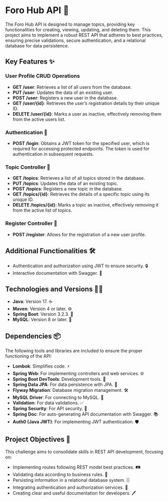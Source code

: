 <h1>Foro Hub API 🚀</h1>
<p>The Foro Hub API is designed to manage topics, providing key functionalities for creating, viewing, updating, and deleting them. This project aims to implement a robust REST API that adheres to best practices, ensuring precise validations, secure authentication, and a relational database for data persistence.</p>

<h2>Key Features ✨</h2>

### User Profile CRUD Operations 

- **GET /user**: Retrieves a list of all users from the database.
- **PUT /user**: Updates the data of an existing user.
- **POST /user**: Registers a new user in the database.
- **GET /user/{id}**: Retrieves the user’s registration details by their unique ID.
- **DELETE /user/{id}**: Marks a user as inactive, effectively removing them from the active users list.

### Authentication 🔐

- **POST /login**: Obtains a JWT token for the specified user, which is required for accessing protected endpoints. The token is used for authentication in subsequent requests.

### Topic Controller 📝

- **GET /topics**: Retrieves a list of all topics stored in the database.
- **PUT /topics**: Updates the data of an existing topic.
- **POST /topics**: Registers a new topic in the database.
- **GET /topics/{id}**: Retrieves the details of a specific topic using its unique ID.
- **DELETE /topics/{id}**: Marks a topic as inactive, effectively removing it from the active list of topics.

### Register Controller 📝

- **POST /register**: Allows for the registration of a new user profile.


<h2>Additional Functionalities 🛠️</h2>
<ul>
  <li>Authentication and authorization using JWT to ensure security. 🔒</li>
  <li>Interactive documentation with Swagger. 📑</li>
</ul>

<h2>Technologies and Versions 🧑‍💻</h2>
<ul>
  <li><strong>Java</strong>: Version 17. ☕</li>
  <li><strong>Maven</strong>: Version 4 or later. ⚙️</li>
  <li><strong>Spring Boot</strong>: Version 3.2.3. 🌱</li>
  <li><strong>MySQL</strong>: Version 8 or later. 🐬</li>
</ul>

<h2>Dependencies 📦</h2>
<p>The following tools and libraries are included to ensure the proper functioning of the API:</p>
<ul>
  <li><strong>Lombok</strong>: Simplifies code. ⚡</li>
  <li><strong>Spring Web</strong>: For implementing controllers and web services. 🌐</li>
  <li><strong>Spring Boot DevTools</strong>: Development tools. 🔧</li>
  <li><strong>Spring Data JPA</strong>: For data persistence with JPA. 💾</li>
  <li><strong>Flyway Migration</strong>: Database migration management. 🛠️</li>
  <li><strong>MySQL Driver</strong>: For connecting to MySQL. 🔌</li>
  <li><strong>Validation</strong>: For data validations. ✅</li>
  <li><strong>Spring Security</strong>: For API security. 🔐</li>
  <li><strong>Spring Doc</strong>: For auto-generating API documentation with Swagger. 📚</li>
  <li><strong>Auth0 (Java JWT)</strong>: For implementing JWT authentication. 🛡️</li>
</ul>

<h2>Project Objectives 🎯</h2>
<p>This challenge aims to consolidate skills in REST API development, focusing on:</p>
<ul>
  <li>Implementing routes following REST model best practices. 🛤️</li>
  <li>Validating data according to business rules. 📏</li>
  <li>Persisting information in a relational database system. 🗄️</li>
  <li>Integrating authentication and authorization services. 🔑</li>
  <li>Creating clear and useful documentation for developers. 🖊️</li>
</ul>

